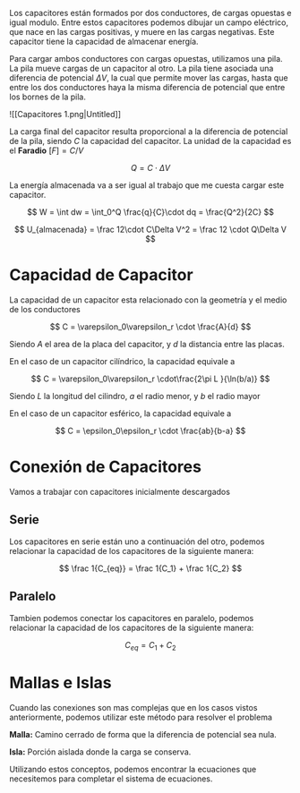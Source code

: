 Los capacitores están formados por dos conductores, de cargas opuestas e igual modulo. Entre estos capacitores podemos dibujar un campo eléctrico, que nace en las cargas positivas, y muere en las cargas negativas. Este capacitor tiene la capacidad de almacenar energía.

Para cargar ambos conductores con cargas opuestas, utilizamos una pila. La pila mueve cargas de un capacitor al otro. La pila tiene asociada una diferencia de potencial $\Delta V$, la cual que permite mover las cargas, hasta que entre los dos conductores haya la misma diferencia de potencial que entre los bornes de la pila. 

![[Capacitores 1.png|Untitled]]

La carga final del capacitor resulta proporcional a la diferencia de potencial de la pila, siendo $C$ la capacidad del capacitor. La unidad de la capacidad es el **Faradio** $[F] = C/V$

$$
Q = C \cdot \Delta V
$$

La energía almacenada va a ser igual al trabajo que me cuesta cargar este capacitor.

$$
W = \int dw = \int_0^Q \frac{q}{C}\cdot dq = \frac{Q^2}{2C}
$$

$$
U_{almacenada} = \frac 12\cdot C\Delta V^2 = \frac 12 \cdot Q\Delta V 
$$

# Capacidad de Capacitor

La capacidad de un capacitor esta relacionado con la geometría y el medio de los conductores

$$
C = \varepsilon_0\varepsilon_r \cdot \frac{A}{d}
$$

Siendo $A$ el area de la placa del capacitor, y $d$ la distancia entre las placas.

En el caso de un capacitor cilíndrico, la capacidad equivale a

$$
C = \varepsilon_0\varepsilon_r \cdot\frac{2\pi L }{\ln(b/a)}
$$

Siendo $L$ la longitud del cilindro, $a$ el radio menor, y $b$ el radio mayor

En el caso de un capacitor esférico, la capacidad equivale a

$$
C = \epsilon_0\epsilon_r \cdot \frac{ab}{b-a}
$$

# Conexión de Capacitores

Vamos a trabajar con capacitores inicialmente descargados

## Serie

Los capacitores en serie están uno a continuación del otro, podemos relacionar la capacidad de los capacitores de la siguiente manera:

$$
\frac 1{C_{eq}} = \frac 1{C_1} + \frac 1{C_2}
$$

## Paralelo

Tambien podemos conectar los capacitores en paralelo, podemos relacionar la capacidad de los capacitores de la siguiente manera:

$$
C_{eq} = C_1 + C_2
$$

# Mallas e Islas

Cuando las conexiones son mas complejas que en los casos vistos anteriormente, podemos utilizar este método para resolver el problema

**Malla:** Camino cerrado de forma que la diferencia de potencial sea nula.

**Isla:** Porción aislada donde la carga se conserva.

Utilizando estos conceptos, podemos encontrar la ecuaciones que necesitemos para completar el sistema de ecuaciones.
